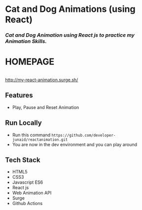 # Cat and Dog Animations (using React)

### *Cat and Dog Animation using React js to practice my Animation Skills.*




# HOMEPAGE
<img src=''/>


http://my-react-animation.surge.sh/


## Features

- Play, Pause and Reset Animation

## Run Locally 

- Run this command `https://github.com/developer-junaid/reactanimation.git`
- You are now in the dev environment and you can play around 

## Tech Stack

- HTML5
- CSS3
- Javascript ES6
- React js
- Web Animation API
- Surge
- Github Actions
